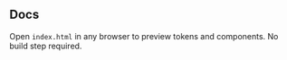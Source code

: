 ## Docs

Open `index.html` in any browser to preview tokens and components. No build step required.

